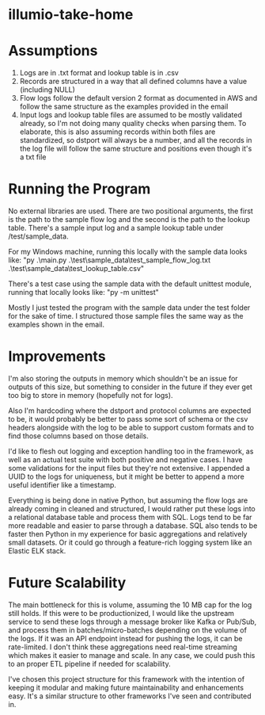# illumio-take-home

# Assumptions
 1. Logs are in .txt format and lookup table is in .csv
 2. Records are structured in a way that all defined columns have a value (including NULL)
 3. Flow logs follow the default version 2 format as documented in AWS and follow the same structure as the examples provided in the email
 4. Input logs and lookup table files are assumed to be mostly validated already, so I'm not doing many quality checks when parsing them. To elaborate, this is also assuming records within both files are standardized, so dstport will always be a number, and all the records in the log file will follow the same structure and positions even though it's a txt file

# Running the Program
No external libraries are used. There are two positional arguments, the first is the path to the sample flow log and the second is the path to the lookup table. There's a sample input log and a sample lookup table under /test/sample_data.

For my Windows machine, running this locally with the sample data looks like: "py .\main.py .\test\sample_data\test_sample_flow_log.txt .\test\sample_data\test_lookup_table.csv"

There's a test case using the sample data with the default unittest module, running that locally looks like: "py -m unittest"

Mostly I just tested the program with the sample data under the test folder for the sake of time. I structured those sample files the same way as the examples shown in the email.

# Improvements
I'm also storing the outputs in memory which shouldn't be an issue for outputs of this size, but something to consider in the future if they ever get too big to store in memory (hopefully not for logs).

Also I'm hardcoding where the dstport and protocol columns are expected to be, it would probably be better to pass some sort of schema or the csv headers alongside with the log to be able to support custom formats and to find those columns based on those details.

I'd like to flesh out logging and exception handling too in the framework, as well as an actual test suite with both positive and negative cases. I have some validations for the input files but they're not extensive. I appended a UUID to the logs for uniqueness, but it might be better to append a more useful identifier like a timestamp.

Everything is being done in native Python, but assuming the flow logs are already coming in cleaned and structured, I would rather put these logs into a relational database table and process them with SQL. Logs tend to be far more readable and easier to parse through a database. SQL also tends to be faster then Python in my experience for basic aggregations and relatively small datasets. Or it could go through a feature-rich logging system like an Elastic ELK stack.

# Future Scalability
The main bottleneck for this is volume, assuming the 10 MB cap for the log still holds. If this were to be productionized, I would like the upstream service to send these logs through a message broker like Kafka or Pub/Sub, and process them in batches/micro-batches depending on the volume of the logs. If it was an API endpoint instead for pushing the logs, it can be rate-limited. I don't think these aggregations need real-time streaming which makes it easier to manage and scale. In any case, we could push this to an proper ETL pipeline if needed for scalability.

I've chosen this project structure for this framework with the intention of keeping it modular and making future maintainability and enhancements easy. It's a similar structure to other frameworks I've seen and contributed in.

